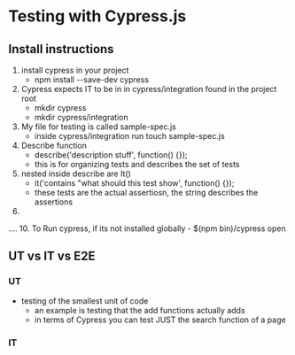 # Testing with Cypress.js
## Install instructions
1. install cypress in your project
	- npm install --save-dev cypress
2. Cypress expects IT to be in in cypress/integration found in the project root
	- mkdir cypress
	- mkdir cypress/integration
3. My file for testing is called sample-spec.js
	- inside cypress/integration run touch sample-spec.js
4. Describe function
	- describe('description stuff', function() {});
	- this is for organizing tests and describes the set of tests
5. nested inside describe are It()
	- it('contains "what should this test show', function() {});
	- these tests are the actual assertiosn, the string describes the assertions
6. 
....
10. To Run cypress, if its not installed globally
	- $(npm bin)/cypress open




## UT vs IT vs E2E
### UT
- testing of the smallest unit of code
	- an example is testing that the add functions actually adds
	- in terms of Cypress you can test JUST the search function of a page
### IT

